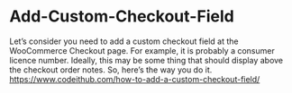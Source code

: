 # Add-Custom-Checkout-Field
Let’s consider you need to add a custom checkout field at the WooCommerce Checkout page. For example, it is probably a consumer licence number. Ideally, this may be some thing that should display above the checkout order notes. So, here’s the way you do it.
<br>https://www.codeithub.com/how-to-add-a-custom-checkout-field/
